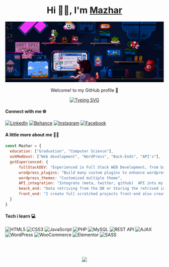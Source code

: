 <!-- Master Heading -->
<h1 align="center">Hi 🙋‍♂️, I'm <a href="https://linkedin.com/in/m4maxhar">Mazhar<a/></h1>
 
[![MasterHead](https://github.com/m4maxhar/m4maxhar/blob/main/Mariobanner.gif)](https://github.com/m4maxhar/m4maxhar/blob/main/Mariobanner.gif)

<!-- Heading Section -->
  <p align="center" color="blue">Welcome! to my GitHub profile 💜</p>
  <p align="center">
    <a href="https://git.io/typing-svg"><img src="https://readme-typing-svg.demolab.com?font=Fira+Code&weight=500&duration=4000&pause=300&center=true&vCenter=true&width=800&lines=I'm+a+Full+Stack+Web+Developer!;I've+a+strong+knowledge+of+Web+Development+and+Web+Designing" alt="Typing SVG" /></a>
  </p>
  
#### Connect with me 🌐
<!--  Here is my social platform -->
  [![LinkedIn](https://img.shields.io/badge/LinkedIn-%230077B5.svg?logo=linkedin&logoColor=white)](https://linkedin.com/in/m4maxhar)
  [![Behance](https://img.shields.io/badge/Behance-1769ff?logo=behance&logoColor=white)](https://behance.net/m4maxhar)
  [![Instagram](https://img.shields.io/badge/Instagram-%23E4405F.svg?logo=Instagram&logoColor=white)](https://instagram.com/m4maxhar)
  [![Facebook](https://img.shields.io/badge/Facebook-%231877F2.svg?logo=Facebook&logoColor=white)](https://facebook.com/i3m.mazhar)
  
<!--  About Me -->
#### A little more about me 👨‍💼
```javascript
const Mazhar = {
  education: ["Graduation", "Computer Science"],
  askMeAbout: ["Web development", "WordPress", "Back-Ends", "API's"],
  gotExperienced: {
      fullStackDEV: "Experienced in Full Stack WEB Development, from basic html page design to a scalable site",
      wrodpress_plugins: "Build many custom plugins to enhance wordpress functionality",
      wordpress_themes: "Customized multiple theme",
      API_integration: "Integrate (meta, twitter, github)  API into my projects",
      beack_end: "Data retriving from the DB or Storing the retrived information from third-party applications",
      front_end: "I create full scratched projects front-end also created the differnet site sections which is related to their themes or UI"
  }
}
```
  
<!-- Technology i learnd -->
#### Tech i learn 💻
![HTML5](https://img.shields.io/badge/html5-%23E34F26.svg?style=for-the-badge&logo=html5&logoColor=white) ![CSS3](https://img.shields.io/badge/css3-%231572B6.svg?style=for-the-badge&logo=css3&logoColor=white) ![JavaScript](https://img.shields.io/badge/javascript-%23323330.svg?style=for-the-badge&logo=javascript&logoColor=%23F7DF1E) ![PHP](https://img.shields.io/badge/php-%23777BB4.svg?style=for-the-badge&logo=php&logoColor=white) ![MySQL](https://img.shields.io/badge/mysql-%2300f.svg?style=for-the-badge&logo=mysql&logoColor=white) ![REST API](https://img.shields.io/badge/REST-API-%230074A3.svg?style=for-the-badge&logo=api&logoColor=white) ![AJAX](https://img.shields.io/badge/REST-API-%230074A3.svg?style=for-the-badge&logo=api&logoColor=white) ![WordPress](https://img.shields.io/badge/WordPress-%23117AC9.svg?style=for-the-badge&logo=WordPress&logoColor=white) ![WooCommerce](https://img.shields.io/badge/WooCommerce-%23539ACA.svg?style=for-the-badge&logo=WooCommerce&logoColor=white) ![Elementor](https://img.shields.io/badge/Elementor-%23D20A5E.svg?style=for-the-badge&logo=Elementor&logoColor=white) ![SASS](https://img.shields.io/badge/SASS-hotpink.svg?style=for-the-badge&logo=SASS&logoColor=white)
<!-- Statistics -->
<br/><br/>
<div align="center">
  
![](https://github-readme-streak-stats.herokuapp.com/?user=m4maxhar&theme=tokyonight&hide_border=true)<br/>

</div>

